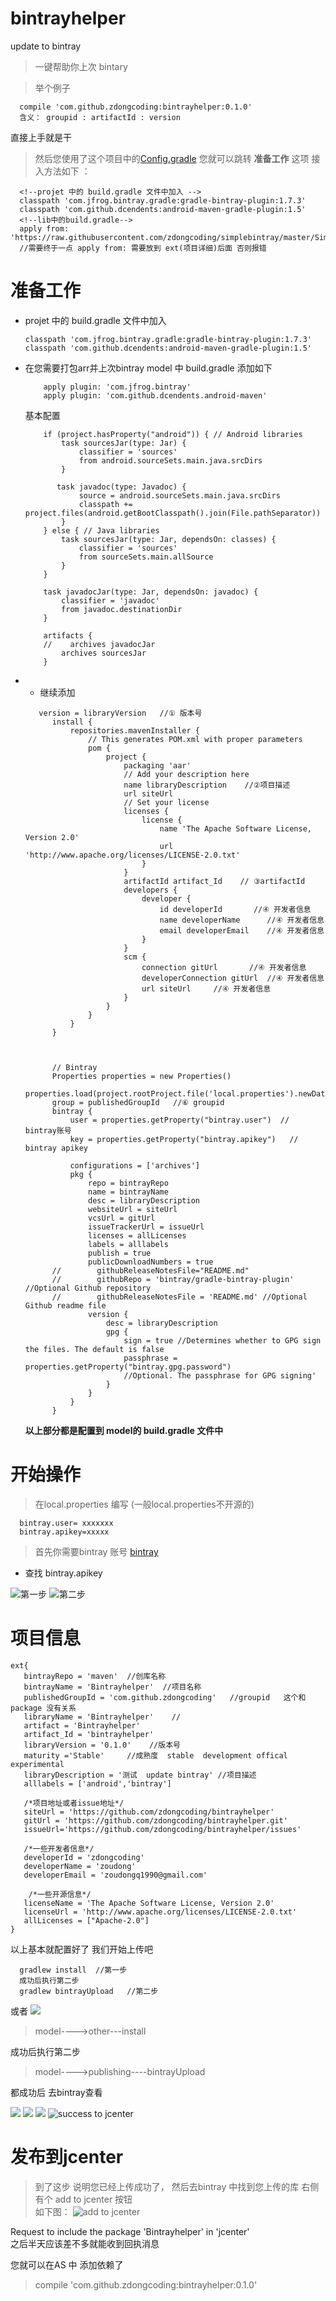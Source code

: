 # bintrayhelper
update to bintray

> 一键帮助你上次 bintary

> 举个例子 
  ```
    compile 'com.github.zdongcoding:bintrayhelper:0.1.0'
    含义： groupid : artifactId : version
   ```
直接上手就是干
>  然后您使用了这个项目中的[Config.gradle](https://github.com/zdongcoding/simplebintray/blob/master/SimpleBintray.gradle) 
 您就可以跳转 **准备工作** 这项
接入方法如下 ： 
  ``` 
    <!--projet 中的 build.gradle 文件中加入 -->
    classpath 'com.jfrog.bintray.gradle:gradle-bintray-plugin:1.7.3'
    classpath 'com.github.dcendents:android-maven-gradle-plugin:1.5'
    <!--lib中的build.gradle-->
    apply from: 'https://raw.githubusercontent.com/zdongcoding/simplebintray/master/SimpleBintray.gradle'
    //需要终于一点 apply from: 需要放到 ext(项目详细)后面 否则报错
  ```
# 准备工作
* projet 中的 build.gradle 文件中加入 
    ```
    classpath 'com.jfrog.bintray.gradle:gradle-bintray-plugin:1.7.3'
    classpath 'com.github.dcendents:android-maven-gradle-plugin:1.5'
    ```
* 在您需要打包arr并上次bintray model 中 build.gradle 添加如下

    ```
        apply plugin: 'com.jfrog.bintray'
        apply plugin: 'com.github.dcendents.android-maven'
    ```
    基本配置
    ```
        if (project.hasProperty("android")) { // Android libraries
            task sourcesJar(type: Jar) {
                classifier = 'sources'
                from android.sourceSets.main.java.srcDirs
            }

           task javadoc(type: Javadoc) {
                source = android.sourceSets.main.java.srcDirs
                classpath += project.files(android.getBootClasspath().join(File.pathSeparator))
            }
        } else { // Java libraries
            task sourcesJar(type: Jar, dependsOn: classes) {
                classifier = 'sources'
                from sourceSets.main.allSource
            }
        }

        task javadocJar(type: Jar, dependsOn: javadoc) {
            classifier = 'javadoc'
            from javadoc.destinationDir
        }

        artifacts {
        //    archives javadocJar
            archives sourcesJar
        }

    ```
* *  继续添加
  ```
     version = libraryVersion   //① 版本号
        install {
            repositories.mavenInstaller {
                // This generates POM.xml with proper parameters
                pom {
                    project {
                        packaging 'aar'
                        // Add your description here
                        name libraryDescription    //②项目描述
                        url siteUrl
                        // Set your license
                        licenses {
                            license {
                                name 'The Apache Software License, Version 2.0'
                                url 'http://www.apache.org/licenses/LICENSE-2.0.txt'
                            }
                        }
                        artifactId artifact_Id    // ③artifactId
                        developers {
                            developer {
                                id developerId       //④ 开发者信息
                                name developerName      //④ 开发者信息
                                email developerEmail    //④ 开发者信息
                            }
                        }
                        scm {
                            connection gitUrl       //④ 开发者信息
                            developerConnection gitUrl  //④ 开发者信息
                            url siteUrl     //④ 开发者信息
                        }
                    }
                }
            }
        }

      

        // Bintray
        Properties properties = new Properties()
        properties.load(project.rootProject.file('local.properties').newDataInputStream())
        group = publishedGroupId   //⑥ groupid
        bintray {
            user = properties.getProperty("bintray.user")  //  bintray账号
            key = properties.getProperty("bintray.apikey")   //  bintray apikey

            configurations = ['archives']
            pkg {
                repo = bintrayRepo
                name = bintrayName
                desc = libraryDescription
                websiteUrl = siteUrl
                vcsUrl = gitUrl
                issueTrackerUrl = issueUrl
                licenses = allLicenses
                labels = alllabels
                publish = true
                publicDownloadNumbers = true
        //        githubReleaseNotesFile="README.md"
        //        githubRepo = 'bintray/gradle-bintray-plugin' //Optional Github repository
        //        githubReleaseNotesFile = 'README.md' //Optional Github readme file
                version {
                    desc = libraryDescription
                    gpg {
                        sign = true //Determines whether to GPG sign the files. The default is false
                        passphrase = properties.getProperty("bintray.gpg.password")
                        //Optional. The passphrase for GPG signing'
                    }
                }
            }
        }
  ```
    **以上部分都是配置到 model的 build.gradle 文件中**

#    开始操作
> 在local.properties 编写 (一般local.properties不开源的)
   ``` 
     bintray.user= xxxxxxx
     bintray.apikey=xxxxx
   ```
>  首先你需要bintray 账号 [bintray](https://bintray.com)

*  查找  bintray.apikey  
  
 ![第一步](resource/API-1.png)
 ![第二步](resource/API-2.png)

#  项目信息
 ```
 ext{
    bintrayRepo = 'maven'  //创库名称
    bintrayName = 'Bintrayhelper'  //项目名称
    publishedGroupId = 'com.github.zdongcoding'   //groupid   这个和package 没有关系
    libraryName = 'Bintrayhelper'    //
    artifact = 'Bintrayhelper'
    artifact_Id = 'bintrayhelper'
    libraryVersion = '0.1.0'    //版本号
    maturity ='Stable'     //成熟度  stable  development offical experimental
    libraryDescription = '测试  update bintray' //项目描述
    alllabels = ['android','bintray']

    /*项目地址或者issue地址*/
    siteUrl = 'https://github.com/zdongcoding/bintrayhelper'
    gitUrl = 'https://github.com/zdongcoding/bintrayhelper.git'
    issueUrl='https://github.com/zdongcoding/bintrayhelper/issues'
    
    /*一些开发者信息*/
    developerId = 'zdongcoding'
    developerName = 'zoudong'
    developerEmail = 'zoudongq1990@gmail.com'

     /*一些开源信息*/
    licenseName = 'The Apache Software License, Version 2.0'
    licenseUrl = 'http://www.apache.org/licenses/LICENSE-2.0.txt'
    allLicenses = ["Apache-2.0"]
}
 ```

以上基本就配置好了 我们开始上传吧
  ```
    gradlew install  //第一步
    成功后执行第二步
    gradlew bintrayUpload   //第二步
  ```
  或者 ![](resource/complete-1.png)

 > model---->other---install
       
  成功后执行第二步

 > model---->publishing----bintrayUpload

 都成功后  去bintray查看

 ![](resource/upload-0.png)
 ![](resource/upload.png)
 ![](resource/upload-2.png)
 ![success to jcenter](resource/add_success.png)

 # 发布到jcenter
 > 到了这步 说明您已经上传成功了， 然后去bintray 中找到您上传的库 右侧有个  add to jcenter 按钮  
  如下图：
   ![add to jcenter](resource/addtojcenter.png)

   Request to include the package 'Bintrayhelper' in 'jcenter'  
   之后半天应该差不多就能收到回执消息

  您就可以在AS 中 添加依赖了   
> compile 'com.github.zdongcoding:bintrayhelper:0.1.0'
